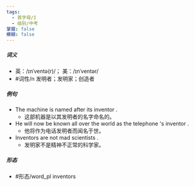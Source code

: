 ```yaml
---
tags:
  - 首字母/I
  - 级别/中考
掌握: false
模糊: false
---
```

##### 词义
- 英：/ɪnˈventə(r)/； 美：/ɪnˈventər/
- #词性/n  发明者；发明家；创造者
##### 例句
- The machine is named after its inventor .
	- 这部机器是以其发明者的名字命名的。
- He will now be known all over the world as the telephone 's inventor .
	- 他将作为电话发明者而闻名于世。
- Inventors are not mad scientists .
	- 发明家不是精神不正常的科学家。
##### 形态
- #形态/word_pl inventors
